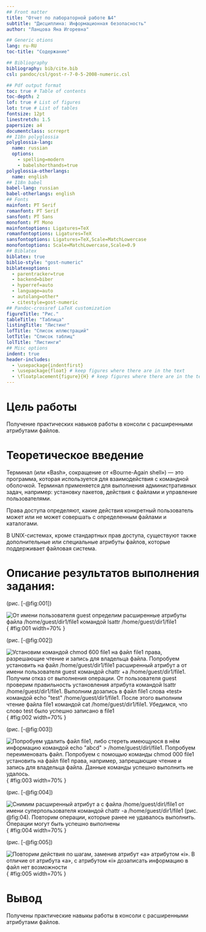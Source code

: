 ```yaml
---
## Front matter
title: "Отчет по лабораторной работе №4"
subtitle: "Дисциплина: Информационная безопасность"
author: "Ланцова Яна Игоревна"

## Generic otions
lang: ru-RU
toc-title: "Содержание"

## Bibliography
bibliography: bib/cite.bib
csl: pandoc/csl/gost-r-7-0-5-2008-numeric.csl

## Pdf output format
toc: true # Table of contents
toc-depth: 2
lof: true # List of figures
lot: true # List of tables
fontsize: 12pt
linestretch: 1.5
papersize: a4
documentclass: scrreprt
## I18n polyglossia
polyglossia-lang:
  name: russian
  options:
	- spelling=modern
	- babelshorthands=true
polyglossia-otherlangs:
  name: english
## I18n babel
babel-lang: russian
babel-otherlangs: english
## Fonts
mainfont: PT Serif
romanfont: PT Serif
sansfont: PT Sans
monofont: PT Mono
mainfontoptions: Ligatures=TeX
romanfontoptions: Ligatures=TeX
sansfontoptions: Ligatures=TeX,Scale=MatchLowercase
monofontoptions: Scale=MatchLowercase,Scale=0.9
## Biblatex
biblatex: true
biblio-style: "gost-numeric"
biblatexoptions:
  - parentracker=true
  - backend=biber
  - hyperref=auto
  - language=auto
  - autolang=other*
  - citestyle=gost-numeric
## Pandoc-crossref LaTeX customization
figureTitle: "Рис."
tableTitle: "Таблица"
listingTitle: "Листинг"
lofTitle: "Список иллюстраций"
lotTitle: "Список таблиц"
lolTitle: "Листинги"
## Misc options
indent: true
header-includes:
  - \usepackage{indentfirst}
  - \usepackage{float} # keep figures where there are in the text
  - \floatplacement{figure}{H} # keep figures where there are in the text
---
```


# Цель работы

Получение практических навыков работы в консоли с расширенными атрибутами файлов.

# Теоретическое введение

Терминал (или «Bash», сокращение от «Bourne-Again shell») — это программа, которая используется для взаимодействия с командной оболочкой. Терминал применяется для выполнения административных задач, например: установку пакетов, действия с файлами и управление пользователями. 

Права доступа определяют, какие действия конкретный пользователь может или не может совершать с определенным файлами и каталогами. 

В UNIX-системах, кроме стандартных прав доступа, существуют также дополнительные или специальные атрибуты файлов, которые поддерживает файловая система.

# Описание результатов выполнения задания:

(рис. [-@fig:001])

![ От имени пользователя guest определим расширенные атрибуты файла /home/guest/dir1/file1 командой lsattr /home/guest/dir1/file1](images/1.png){ #fig:001 width=70% }

(рис. [-@fig:002])

![ Установим командой chmod 600 file1 на файл file1 права, разрешающие чтение и запись для владельца файла. Попробуем установить на файл /home/guest/dir1/file1 расширенный атрибут a от имени пользователя guest командой chattr +a /home/guest/dir1/file1. Получим отказ от выполнения операции. От пользователя guest проверим правильность установления атрибута командой lsattr /home/guest/dir1/file1. Выполним дозапись в файл file1 слова «test» командой echo "test" /home/guest/dir1/file1. После этого выполним чтение файла file1 командой cat /home/guest/dir1/file1. Убедимся, что слово test было успешно записано в file1](images/2.png){ #fig:002 width=70% }

(рис. [-@fig:003])

![ Попробуем удалить файл file1, либо стереть имеющуюся в нём информацию командой echo "abcd" > /home/guest/dirl/file1. Попробуем переименовать файл. Попробуем с помощью команды chmod 000 file1 установить на файл file1 права, например, запрещающие чтение и запись для владельца файла. Данные команды успешно выполнить не удалось.](images/3.png){ #fig:003 width=70% }

(рис. [-@fig:004])

![ Снимим расширенный атрибут a с файла /home/guest/dirl/file1 от имени суперпользователя командой chattr -a /home/guest/dir1/file1 (рис. @fig:04). Повторим операции, которые ранее не удавалось выполнить. Операции могут быть успешно выполнены](images/4.png){ #fig:004 width=70% }

(рис. [-@fig:005])

![ Повторим действия по шагам, заменив атрибут «a» атрибутом «i». В отличие от атрибута «a», с атрибутом «i» дозаписать информацию в файл нет возможности](images/5.png){ #fig:005 width=70% }

# Вывод

Получены практические навыкы работы в консоли с расширенными атрибутами файлов.
